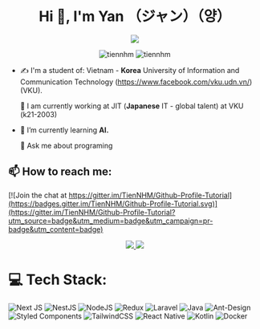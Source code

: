 <h1 align="center">Hi 👋, I'm Yan （ジャン）（양）</h1>
<p align="center"><img src="https://img.icons8.com/color/48/000000/vietnam-circular.png"/></p>
<p align="center"> <img src="https://komarev.com/ghpvc/?username=tiennhm" alt="tiennhm" /> <img src="https://badges.pufler.dev/repos/TienNHM" alt="tiennhm" /> </p>

- ✍ I'm a student of: Vietnam - **Korea** University of Information and Communication Technology (https://www.facebook.com/vku.udn.vn/) (VKU).

  🔭 I am currently working at JIT (**Japanese** IT - global talent) at VKU
      (k21-2003)

- 🌱 I’m currently learning **AI.**
  
  💬 Ask me about programing


## 📫 How to reach me:

[![Join the chat at https://gitter.im/TienNHM/Github-Profile-Tutorial](https://badges.gitter.im/TienNHM/Github-Profile-Tutorial.svg)](https://gitter.im/TienNHM/Github-Profile-Tutorial?utm_source=badge&utm_medium=badge&utm_campaign=pr-badge&utm_content=badge)

<p align="center">
  <a href="https://www.facebook.com/profile.php?id=100013929228135" alt="Facebook">
    <img src="https://img.icons8.com/fluent/48/000000/facebook-new.png" target="_blank" />
  </a> 
  <a href="mailto:gianglt.21it@vku.udn.vn" alt="Email">
    <img src="https://img.icons8.com/fluent/48/000000/mailing.png"/>
  </a>
</p>

# 💻 Tech Stack:
![Next JS](https://img.shields.io/badge/Next-black?style=for-the-badge&logo=next.js&logoColor=white) 
![NestJS](https://img.shields.io/badge/nestjs-%23E0234E.svg?style=for-the-badge&logo=nestjs&logoColor=white) 
![NodeJS](https://img.shields.io/badge/node.js-6DA55F?style=for-the-badge&logo=node.js&logoColor=white) 
![Redux](https://img.shields.io/badge/redux-%23593d88.svg?style=for-the-badge&logo=redux&logoColor=white) 
![Laravel](https://img.shields.io/badge/laravel-%23FF2D20.svg?style=for-the-badge&logo=laravel&logoColor=white) 
![Java](https://img.shields.io/badge/java-%23ED8B00.svg?style=for-the-badge&logo=java&logoColor=white) 
![Ant-Design](https://img.shields.io/badge/-AntDesign-%230170FE?style=for-the-badge&logo=ant-design&logoColor=white) 
![Styled Components](https://img.shields.io/badge/styled--components-DB7093?style=for-the-badge&logo=styled-components&logoColor=white) 
![TailwindCSS](https://img.shields.io/badge/tailwindcss-%2338B2AC.svg?style=for-the-badge&logo=tailwind-css&logoColor=white) 
![React Native](https://img.shields.io/badge/react_native-%2320232a.svg?style=for-the-badge&logo=react&logoColor=%2361DAFB) 
![Kotlin](https://img.shields.io/badge/kotlin-%230095D5.svg?style=for-the-badge&logo=kotlin&logoColor=white) 
![Docker](https://img.shields.io/badge/docker-%230db7ed.svg?style=for-the-badge&logo=docker&logoColor=white)
